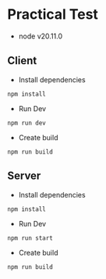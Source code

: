 # Practical Test

- node v20.11.0

## Client

- Install dependencies
```
npm install
```

- Run Dev
```
npm run dev
```

- Create build
```
npm run build
```

## Server
- Install dependencies
```
npm install
```

- Run Dev
```
npm run start
```

- Create build
```
npm run build
```
